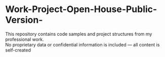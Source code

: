 # Work-Project-Open-House-Public-Version-
This repository contains code samples and project structures from my professional work.  
No proprietary data or confidential information is included — all content is self-created
